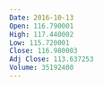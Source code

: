 ```yaml
---
Date: 2016-10-13
Open: 116.790001
High: 117.440002
Low: 115.720001
Close: 116.980003
Adj Close: 113.637253
Volume: 35192400
---
```

